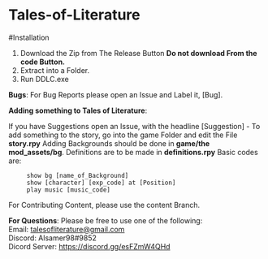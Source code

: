 # Tales-of-Literature
#Installation
  1. Download the Zip from The Release Button 
    **Do not download From the code Button.**
  2. Extract into a Folder.
  3. Run DDLC.exe

**Bugs**:
 For Bug Reports please open an Issue and Label it, [Bug].
 
 **Adding something to Tales of Literature**:
 
  If you have Suggestions open an Issue, with the headline [Suggestion] -
  To add something to the story, go into the game Folder and edit the File **story.rpy**
  Adding Backgrounds should be done in **game/the mod_assets/bg**.
  Definitions are to be made in **definitions.rpy**
  Basic codes are:
 
         show bg [name_of_Background] 
         show [character] [exp_code] at [Position] 
         play music [music_code] 
  
  For Contributing Content, please use the content Branch.
  
  **For Questions**:
    Please be free to use one of the following: <br />
                                              Email: talesofliterature@gmail.com <br />
                                              Discord: Alsamer98#9852 <br />
                                              Dicord Server: https://discord.gg/esFZmW4QHd

